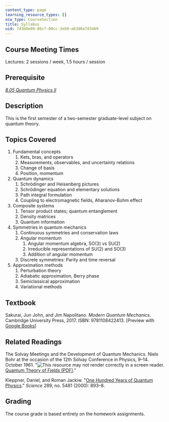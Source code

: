 ```yaml
---
content_type: page
learning_resource_types: []
ocw_type: CourseSection
title: Syllabus
uid: 7d3b0e09-86cf-00cc-3eb9-e63d6e7d3469
---
```


Course Meeting Times
--------------------

Lectures: 2 sessions / week, 1.5 hours / session

Prerequisite
------------

[_8.05 Quantum Physics II_](/courses/8-05-quantum-physics-ii-fall-2013)

Description
-----------

This is the first semester of a two-semester graduate-level subject on quantum theory.

Topics Covered
--------------

1.  Fundamental concepts
    1.  Kets, bras, and operators
    2.  Measurements, observables, and uncertainty relations
    3.  Change of basis
    4.  Position, momentum
2.  Quantum dynamics
    1.  Schrödinger and Heisenberg pictures
    2.  Schrödinger equation and elementary solutions
    3.  Path integral formulation
    4.  Coupling to electromagnetic fields, Aharanov-Bohm effect
3.  Composite systems
    1.  Tensor product states; quantum entanglement
    2.  Density matrices
    3.  Quantum information
4.  Symmetries in quantum mechanics
    1.  Continuous symmetries and conservation laws
    2.  Angular momentum
        1.  Angular momentum algebra, SO(3) vs SU(2)
        2.  Irreducible representations of SU(2) and SO(3)
        3.  Addition of angular momentum
    3.  Discrete symmetries: Parity and time reversal
5.  Approximation methods
    1.  Perturbation theory
    2.  Adiabatic approximation, Berry phase
    3.  Semiclassical approximation
    4.  Variational methods

Textbook
--------

Sakurai, Jun John, and Jim Napolitano. _Modern Quantum Mechanics_. Cambridge University Press, 2017. ISBN: 9781108422413. \[Preview with [Google Books](http://books.google.com/books?id=010yDwAAQBAJ&pg=PAfrontcover)\]

Related Readings
----------------

The Solvay Meetings and the Development of Quantum Mechanics. Niels Bohr at the occasion of the 12th Solvay Conference in Physics, 9–14. October 1961. "![This resource may not render correctly in a screen reader.](/images/inacessible.gif)[Quantum Theory of Fields (PDF)](http://www.solvayinstitutes.be/pdf/Niels_Bohr.pdf)."

Kleppner, Daniel, and Roman Jackiw. "[One Hundred Years of Quantum Physics](https://doi.org/10.1126/science.289.5481.893)." _Science_ 289, no. 5481 (2000): 893–8.

Grading
-------

The course grade is based entirely on the homework assignments.